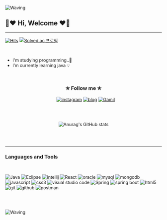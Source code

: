 ![Waving](https://capsule-render.vercel.app/api?type=venom&height=80&color=f8f8ff)
## 🤍♥ Hi, Welcome ♥🤍
---

[![Hits](https://hits.seeyoufarm.com/api/count/incr/badge.svg?url=https%3A%2F%2Fgithub.com%2Fgjbae1212%2Fhit-counter&count_bg=%23C696C1&title_bg=%23555555&icon=&icon_color=%23E7E7E7&title=hits&edge_flat=false)](https://hits.seeyoufarm.com)     [![Solved.ac
프로필](http://mazassumnida.wtf/api/mini/generate_badge?boj={kimyewon97})](https://solved.ac/{kimyewon97})

<br>

- I'm studying programming..💪
- I’m currently learning java 💡

<br>

<div align="center"> 

### ✯ Follow me ✯ 

　[![instagram](https://img.shields.io/badge/Instagram-AC6199?style=for-the-badge&logo=instagram&logoColor=white)](https://www.instagram.com/_kyvv._/)    [![blog](https://img.shields.io/badge/blog-999999?style=for-the-badge&logo=bloglovin&logoColor=white)](https://kimyw9707.tistory.com/)
 [![Gamil](https://img.shields.io/badge/gmail-AECBFA?style=for-the-badge&logo=google&logoColor=white)](https://kimyw9707.tistory.com/)
　
　</div>

<br>  
<br>

<div align="center"> 
  
![Anurag's GitHub stats](https://github-readme-stats.vercel.app/api?username=kimyewon97&show_icons=true&theme=discord_old_blurple)

</div> 

<br>
<br>

---
### Languages and Tools

<br>

![Java](https://img.shields.io/badge/Java-E8E8E8.svg?&style=for-the-badge&logo=Java&logoColor=white)  ![Eclipse](https://img.shields.io/badge/Eclipse-2C2255.svg?&style=for-the-badge&logo=Eclipse&logoColor=white)   ![intellij](https://img.shields.io/badge/intellij-000000.svg?&style=for-the-badge&logo=intellijidea&logoColor=white)    ![React](https://img.shields.io/badge/React-61DAFB.svg?&style=for-the-badge&logo=React&logoColor=white)   ![oracle](https://img.shields.io/badge/oracle-F80000.svg?&style=for-the-badge&logo=oracle&logoColor=white)  ![mysql](https://img.shields.io/badge/mysql-4479A1.svg?&style=for-the-badge&logo=mysql&logoColor=white) ![mongodb](https://img.shields.io/badge/mongodb-47A248.svg?&style=for-the-badge&logo=mongodb&logoColor=white)
  ![javascript](https://img.shields.io/badge/javascript-F7DF1E.svg?&style=for-the-badge&logo=javascript&logoColor=white)    ![css3](https://img.shields.io/badge/css3-1572B6.svg?&style=for-the-badge&logo=css3&logoColor=white)  ![visual studio code](https://img.shields.io/badge/visualstudiocode-75AADB.svg?&style=for-the-badge&logo=visualstudiocode&logoColor=white)  ![Spring](https://img.shields.io/badge/Spring-6DB33F.svg?&style=for-the-badge&logo=Spring&logoColor=white)    ![spring boot](https://img.shields.io/badge/springboot-6DB33F.svg?&style=for-the-badge&logo=springboot&logoColor=white)
  ![html5](https://img.shields.io/badge/html5-E34F26.svg?&style=for-the-badge&logo=html5&logoColor=white)   ![git](https://img.shields.io/badge/git-F05032.svg?&style=for-the-badge&logo=git&logoColor=white)   ![github](https://img.shields.io/badge/github-181717.svg?&style=for-the-badge&logo=github&logoColor=white)  ![postman](https://img.shields.io/badge/postman-FF6C37.svg?&style=for-the-badge&logo=postman&logoColor=white)

<br>
<br>

![Waving](https://capsule-render.vercel.app/api?type=soft&height=10&color=f8f8ff&section=footer)
